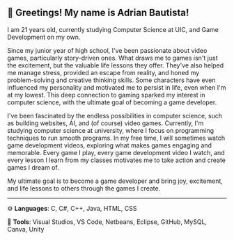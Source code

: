 ## 👋 Greetings! My name is Adrian Bautista!

I am 21 years old, currently studying Computer Science at UIC, and Game Development on my own. 

Since my junior year of high school, I've been passionate about video games, particularly story-driven ones. What draws me to games isn't just the excitement, but the valuable life lessons they offer. They've also helped me manage stress, provided an escape from reality, and honed my problem-solving and creative thinking skills. Some characters have even influenced my personality and motivated me to persist in life, even when I'm at my lowest. This deep connection to gaming sparked my interest in computer science, with the ultimate goal of becoming a game developer.

I've been fascinated by the endless possibilities in computer science, such as building websites, AI, and (of course) video games. Currently, I'm studying computer science at university, where I focus on programming techniques to run smooth programs. In my free time, I will sometimes watch game development videos, exploring what makes games engaging and memorable. Every game I play, every game development video I watch, and every lesson I learn from my classes motivates me to take action and create games I dream of.

My ultimate goal is to become a game developer and bring joy, excitement, and life lessons to others through the games I create.

-----------------------------------------------------------------------------------------------------------------------------------------------------------------------------------------------------------------------
⚙️ **Languages**: C, C#, C++, Java, HTML, CSS

🧰 **Tools**: Visual Studios, VS Code, Netbeans, Eclipse, GitHub, MySQL, Canva, Unity
